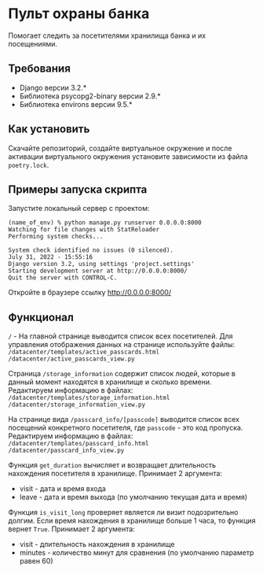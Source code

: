 # Пульт охраны банка
Помогает следить за посетителями хранилища банка и их посещениями.

## Требования
+ Django версии 3.2.*
+ Библиотека psycopg2-binary версии 2.9.*
+ Библиотека environs версии 9.5.*

## Как установить
Скачайте репозиторий, создайте виртуальное окружение и после активации виртуального окружения установите зависимости из файла `poetry.lock`.

## Примеры запуска скрипта
Запустите локальный сервер с проектом:
```
(name_of_env) % python manage.py runserver 0.0.0.0:8000
Watching for file changes with StatReloader
Performing system checks...

System check identified no issues (0 silenced).
July 31, 2022 - 15:55:16
Django version 3.2, using settings 'project.settings'
Starting development server at http://0.0.0.0:8000/
Quit the server with CONTROL-C.
```
Откройте в браузере ссылку http://0.0.0.0:8000/

## Функционал
`/` - На главной странице выводится список всех посетителей.
Для управления отображения данных на странице используйте файлы:
`/datacenter/templates/active_passcards.html`
`/datacenter/active_passcards_view.py`

Страница `/storage_information` содержит список людей, которые в данный момент находятся в хранилище и сколько времени. Редактируем информацию в файлах:
`/datacenter/templates/storage_information.html`
`/datacenter/storage_information_view.py`

На странице вида `/passcard_info/[passcode]` выводится список всех посещений конкретного посетителя, где `passcode` - это код пропуска. Редактируем информацию в файлах:
`/datacenter/templates/passcard_info.html`
`/datacenter/passcard_info_view.py`

Функция `get_duration` вычисляет и возвращает длительность нахождения посетителя в хранилище. Принимает 2 аргумента:
+ visit - дата и время входа
+ leave - дата и время выхода (по умолчанию текущая дата и время)

Функция `is_visit_long` проверяет является ли визит подозрительно долгим. Если время нахождения в хранилище больше 1 часа, то функция вернет `True`. Принимает 2 аргумента:
+ visit - длительность нахождения в хранилище
+ minutes - количество минут для сравнения (по умолчанию параметр равен 60)
